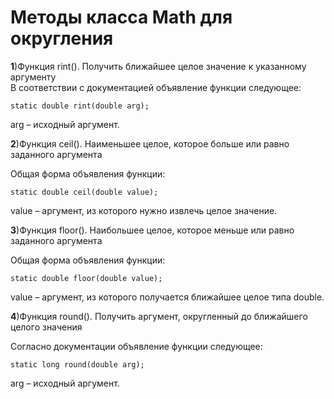 # Методы класса Math для округления

**1**)Функция rint(). Получить ближайшее целое значение к указанному аргументу<br/>
В соответствии с документацией объявление функции следующее:
````
static double rint(double arg);
````
arg – исходный аргумент.<br/>

**2**)Функция ceil(). Наименьшее целое, которое больше или равно заданного аргумента

Общая форма объявления функции:
````
static double ceil(double value);
````
value – аргумент, из которого нужно извлечь целое значение.<br/>

**3**)Функция floor(). Наибольшее целое, которое меньше или равно заданного аргумента

Общая форма объявления функции:
````
static double floor(double value);
````
value – аргумент, из которого получается ближайшее целое типа double.<br/>

**4**)Функция round(). Получить аргумент, округленный до ближайшего целого значения

Согласно документации объявление функции следующее:
````
static long round(double arg);
````
arg – исходный аргумент.<br/>
